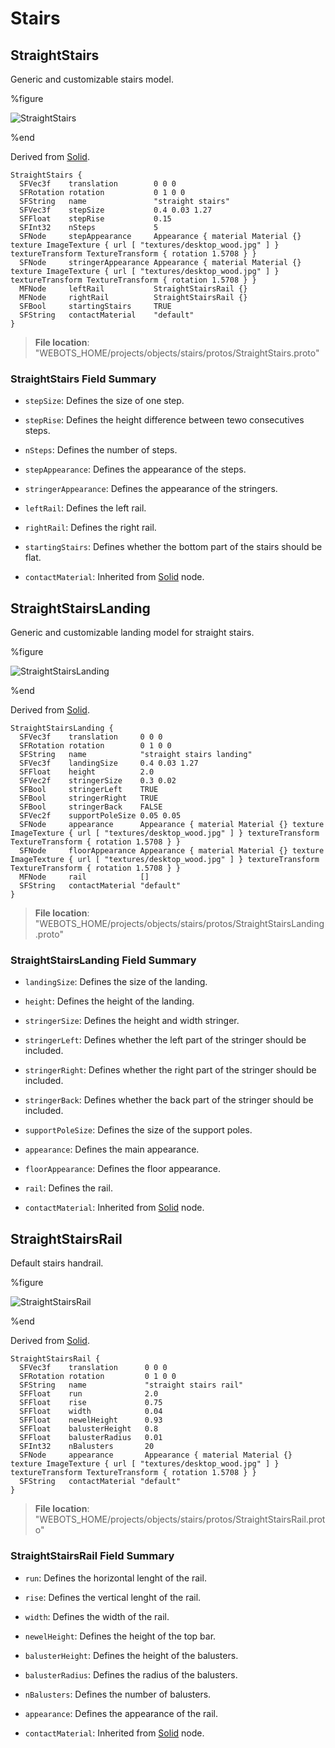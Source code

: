 # Stairs

## StraightStairs

Generic and customizable stairs model.

%figure

![StraightStairs](images/objects/stairs/StraightStairs/model.png)

%end

Derived from [Solid](../reference/solid.md).

```
StraightStairs {
  SFVec3f    translation        0 0 0
  SFRotation rotation           0 1 0 0
  SFString   name               "straight stairs"
  SFVec3f    stepSize           0.4 0.03 1.27
  SFFloat    stepRise           0.15
  SFInt32    nSteps             5
  SFNode     stepAppearance     Appearance { material Material {} texture ImageTexture { url [ "textures/desktop_wood.jpg" ] } textureTransform TextureTransform { rotation 1.5708 } }
  SFNode     stringerAppearance Appearance { material Material {} texture ImageTexture { url [ "textures/desktop_wood.jpg" ] } textureTransform TextureTransform { rotation 1.5708 } }
  MFNode     leftRail           StraightStairsRail {}
  MFNode     rightRail          StraightStairsRail {}
  SFBool     startingStairs     TRUE
  SFString   contactMaterial    "default"
}
```

> **File location**: "WEBOTS\_HOME/projects/objects/stairs/protos/StraightStairs.proto"

### StraightStairs Field Summary

- `stepSize`: Defines the size of one step.

- `stepRise`: Defines the height difference between tewo consecutives steps.

- `nSteps`: Defines the number of steps.

- `stepAppearance`: Defines the appearance of the steps.

- `stringerAppearance`: Defines the appearance of the stringers.

- `leftRail`: Defines the left rail.

- `rightRail`: Defines the right rail.

- `startingStairs`: Defines whether the bottom part of the stairs should be flat.

- `contactMaterial`: Inherited from [Solid](../reference/solid.md) node.

## StraightStairsLanding

Generic and customizable landing model for straight stairs.

%figure

![StraightStairsLanding](images/objects/stairs/StraightStairsLanding/model.png)

%end

Derived from [Solid](../reference/solid.md).

```
StraightStairsLanding {
  SFVec3f    translation     0 0 0
  SFRotation rotation        0 1 0 0
  SFString   name            "straight stairs landing"
  SFVec3f    landingSize     0.4 0.03 1.27
  SFFloat    height          2.0
  SFVec2f    stringerSize    0.3 0.02
  SFBool     stringerLeft    TRUE
  SFBool     stringerRight   TRUE
  SFBool     stringerBack    FALSE
  SFVec2f    supportPoleSize 0.05 0.05
  SFNode     appearance      Appearance { material Material {} texture ImageTexture { url [ "textures/desktop_wood.jpg" ] } textureTransform TextureTransform { rotation 1.5708 } }
  SFNode     floorAppearance Appearance { material Material {} texture ImageTexture { url [ "textures/desktop_wood.jpg" ] } textureTransform TextureTransform { rotation 1.5708 } }
  MFNode     rail            []
  SFString   contactMaterial "default"
}
```

> **File location**: "WEBOTS\_HOME/projects/objects/stairs/protos/StraightStairsLanding.proto"

### StraightStairsLanding Field Summary

- `landingSize`: Defines the size of the landing.

- `height`: Defines the height of the landing.

- `stringerSize`: Defines the height and width stringer.

- `stringerLeft`: Defines whether the left part of the stringer should be included.

- `stringerRight`: Defines whether the right part of the stringer should be included.

- `stringerBack`: Defines whether the back part of the stringer should be included.

- `supportPoleSize`: Defines the size of the support poles.

- `appearance`: Defines the main appearance.

- `floorAppearance`: Defines the floor appearance.

- `rail`: Defines the rail.

- `contactMaterial`: Inherited from [Solid](../reference/solid.md) node.

## StraightStairsRail

Default stairs handrail.

%figure

![StraightStairsRail](images/objects/stairs/StraightStairsRail/model.png)

%end

Derived from [Solid](../reference/solid.md).

```
StraightStairsRail {
  SFVec3f    translation      0 0 0
  SFRotation rotation         0 1 0 0
  SFString   name             "straight stairs rail"
  SFFloat    run              2.0
  SFFloat    rise             0.75
  SFFloat    width            0.04
  SFFloat    newelHeight      0.93
  SFFloat    balusterHeight   0.8
  SFFloat    balusterRadius   0.01
  SFInt32    nBalusters       20
  SFNode     appearance       Appearance { material Material {} texture ImageTexture { url [ "textures/desktop_wood.jpg" ] } textureTransform TextureTransform { rotation 1.5708 } }
  SFString   contactMaterial "default"
}
```

> **File location**: "WEBOTS\_HOME/projects/objects/stairs/protos/StraightStairsRail.proto"

### StraightStairsRail Field Summary

- `run`: Defines the horizontal lenght of the rail.

- `rise`: Defines the vertical lenght of the rail.

- `width`: Defines the width of the rail.

- `newelHeight`: Defines the height of the top bar.

- `balusterHeight`: Defines the height of the balusters.

- `balusterRadius`: Defines the radius of the balusters.

- `nBalusters`: Defines the number of balusters.

- `appearance`: Defines the appearance of the rail.

- `contactMaterial`: Inherited from [Solid](../reference/solid.md) node.

